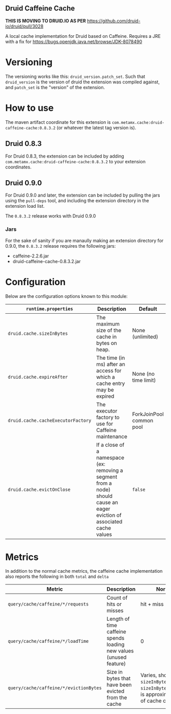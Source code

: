 Druid Caffeine Cache
--------------------

**THIS IS MOVING TO DRUID.IO AS PER** https://github.com/druid-io/druid/pull/3028

A local cache implementation for Druid based on Caffeine. Requires a JRE with a fix for https://bugs.openjdk.java.net/browse/JDK-8078490

# Versioning

The versioning works like this: `druid_version.patch_set`. Such that `druid_version` is the version of druid the extension was compiled against, and `patch_set` is the "version" of the extension.

# How to use
The maven artifact coordinate for this extension is `com.metamx.cache:druid-caffeine-cache:0.8.3.2` (or whatever the latest tag version is).

## Druid 0.8.3

For Druid 0.8.3, the extension can be included by adding `com.metamx.cache:druid-caffeine-cache:0.8.3.2` to your extension coordinates.

## Druid 0.9.0

For Druid 0.9.0 and later, the extension can be included by pulling the jars using the `pull-deps` tool, and including the extension directory in the extension load list.

The `0.8.3.2` release works with Druid 0.9.0

### Jars

For the sake of sanity if you are manaully making an extension directory for 0.9.0, the `0.8.3.2` release requires the following jars: 

* caffeine-2.2.6.jar
* druid-caffeine-cache-0.8.3.2.jar

# Configuration
Below are the configuration options known to this module:

|`runtime.properties`|Description|Default|
|--------------------|-----------|-------|
|`druid.cache.sizeInBytes`|The maximum size of the cache in bytes on heap.|None (unlimited)|
|`druid.cache.expireAfter`|The time (in ms) after an access for which a cache entry may be expired|None (no time limit)|
|`druid.cache.cacheExecutorFactory`|The executor factory to use for Caffeine maintenance|ForkJoinPool common pool|
|`druid.cache.evictOnClose`|If a close of a namespace (ex: removing a segment from a node) should cause an eager eviction of associated cache values|`false`|

# Metrics
In addition to the normal cache metrics, the caffeine cache implementation also reports the following in both `total` and `delta`

|Metric|Description|Normal value|
|------|-----------|------------|
|`query/cache/caffeine/*/requests`|Count of hits or misses|hit + miss|
|`query/cache/caffeine/*/loadTime`|Length of time caffeine spends loading new values (unused feature)|0|
|`query/cache/caffeine/*/evictionBytes`|Size in bytes that have been evicted from the cache|Varies, should tune cache `sizeInBytes` so that `sizeInBytes`/`evictionBytes` is approximately the rate of cache churn you desire|
